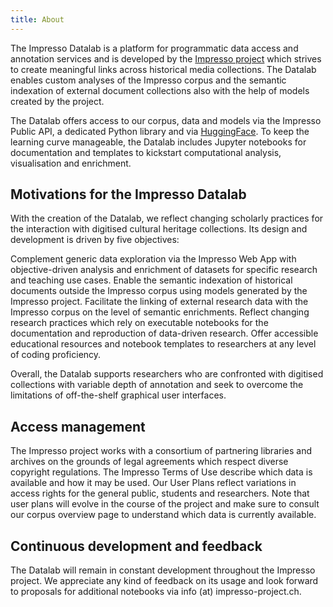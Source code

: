 ```yaml
---
title: About
---
```


The Impresso Datalab is a platform for programmatic data access and annotation services and is developed by the [Impresso project](https://impresso-project.ch) which strives to create meaningful links across historical media collections. The Datalab enables custom analyses of the Impresso corpus and the semantic indexation of external document collections also with the help of models created by the project.

The Datalab offers access to our corpus, data and models via the Impresso Public API, a dedicated Python library and via [HuggingFace](https://huggingface.co/impresso-project). To keep the learning curve manageable, the Datalab includes Jupyter notebooks for documentation and templates to kickstart computational analysis, visualisation and enrichment.

## Motivations for the Impresso Datalab

With the creation of the Datalab, we reflect changing scholarly practices for the interaction with digitised cultural heritage collections. Its design and development is driven by five objectives:

Complement generic data exploration via the Impresso Web App with objective-driven analysis and enrichment of datasets for specific research and teaching use cases.
Enable the semantic indexation of historical documents outside the Impresso corpus using models generated by the Impresso project.
Facilitate the linking of external research data with the Impresso corpus on the level of semantic enrichments.
Reflect changing research practices which rely on executable notebooks for the documentation and reproduction of data-driven research.
Offer accessible educational resources and notebook templates to researchers at any level of coding proficiency.

Overall, the Datalab supports researchers who are confronted with digitised collections with variable depth of annotation and seek to overcome the limitations of off-the-shelf graphical user interfaces.

## Access management

The Impresso project works with a consortium of partnering libraries and archives on the grounds of legal agreements which respect diverse copyright regulations. The Impresso Terms of Use describe which data is available and how it may be used.
Our User Plans reflect variations in access rights for the general public, students and researchers. Note that user plans will evolve in the course of the project and make sure to consult our corpus overview page to understand which data is currently available.

## Continuous development and feedback

The Datalab will remain in constant development throughout the Impresso project. We appreciate any kind of feedback on its usage and look forward to proposals for additional notebooks via info (at) impresso-project.ch.
